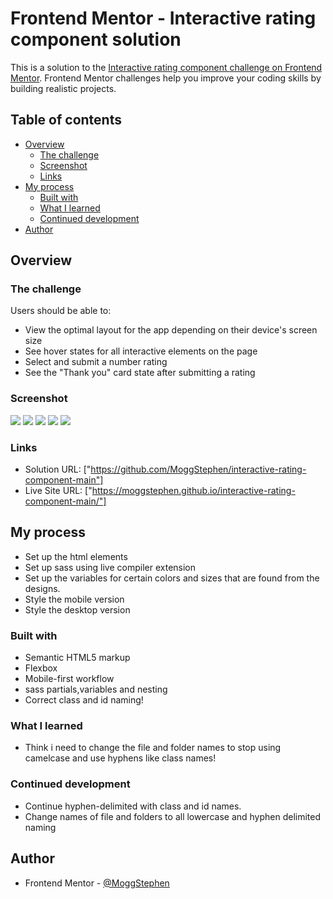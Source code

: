 # Frontend Mentor - Interactive rating component solution

This is a solution to the [Interactive rating component challenge on Frontend Mentor](https://www.frontendmentor.io/challenges/interactive-rating-component-koxpeBUmI). Frontend Mentor challenges help you improve your coding skills by building realistic projects. 

## Table of contents

- [Overview](#overview)
  - [The challenge](#the-challenge)
  - [Screenshot](#screenshot)
  - [Links](#links)
- [My process](#my-process)
  - [Built with](#built-with)
  - [What I learned](#what-i-learned)
  - [Continued development](#continued-development)
- [Author](#author)

## Overview

### The challenge

Users should be able to:

- View the optimal layout for the app depending on their device's screen size
- See hover states for all interactive elements on the page
- Select and submit a number rating
- See the "Thank you" card state after submitting a rating

### Screenshot

![](./screenshots/desktop-howDidWeDo-active.png)
![](./screenshots/desktop-howDidWeDo.png)
![](./screenshots/desktop-thankYou.png)
![](./screenshots/mobile-howDidWeDo.png)
![](./screenshots/mobile-thankYou.png)

### Links

- Solution URL: ["https://github.com/MoggStephen/interactive-rating-component-main"]
- Live Site URL: ["https://moggstephen.github.io/interactive-rating-component-main/"]

## My process

- Set up the html elements
- Set up sass using live compiler extension
- Set up the variables for certain colors and sizes that are found from the designs.
- Style the mobile version
- Style the desktop version

### Built with

- Semantic HTML5 markup
- Flexbox
- Mobile-first workflow
- sass partials,variables and nesting
- Correct class and id naming!

### What I learned

- Think i need to change the file and folder names to stop using camelcase and use hyphens like class names!

### Continued development

- Continue hyphen-delimited with class and id names.
- Change names of file and folders to all lowercase and hyphen delimited naming

## Author

- Frontend Mentor - [@MoggStephen](https://www.frontendmentor.io/profile/MoggStephen)